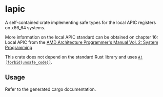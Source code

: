 lapic
=====

A self-contained crate implementing safe types for the local APIC
registers on x86_64 systems.

More information on the local APIC standard can be obtained on
chapter 16: Local APIC from the
[AMD Architecture Programmer's Manual Vol. 2: System Programming](https://www.amd.com/content/dam/amd/en/documents/processor-tech-docs/programmer-references/24593.pdf).

This crate does not depend on the standard Rust library and uses
[`#![forbid(unsafe_code)]`](https://doc.rust-lang.org/nomicon/safe-unsafe-meaning.html#how-safe-and-unsafe-interact).

Usage
-----

Refer to the generated cargo documentation.
